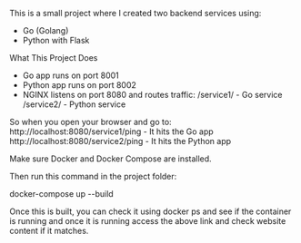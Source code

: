 This is a small project where I created two backend services using:

- Go (Golang)
- Python with Flask

What This Project Does

- Go app runs on port 8001
- Python app runs on port 8002
- NGINX listens on port 8080 and routes traffic:
   /service1/ - Go service
   /service2/ - Python service

So when you open your browser and go to:
 http://localhost:8080/service1/ping - It hits the Go app
 http://localhost:8080/service2/ping - It hits the Python app


Make sure Docker and Docker Compose are installed.

Then run this command in the project folder:

docker-compose up --build

Once this is built, you can check it using docker ps and see if the container is running and once it is running access the above link and check website content if it matches.
